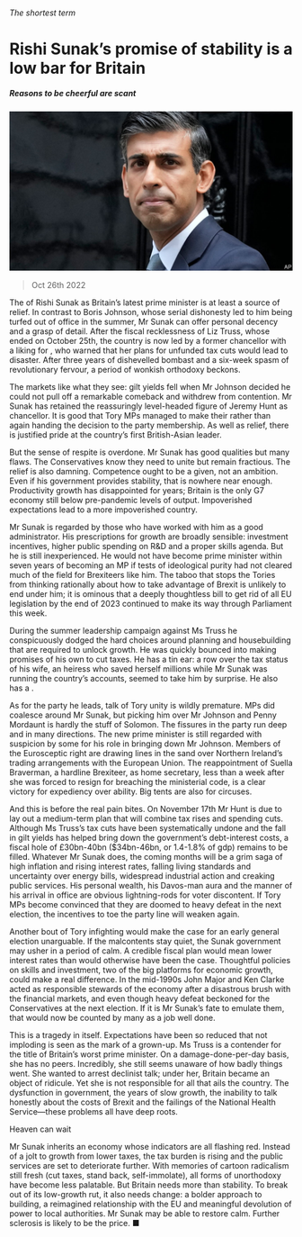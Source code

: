 ###### The shortest term

# Rishi Sunak’s promise of stability is a low bar for Britain 

##### Reasons to be cheerful are scant 

![image](images/20221029_CVP001.jpg) 

> Oct 26th 2022 

The  of Rishi Sunak as Britain’s latest prime minister is at least a source of relief. In contrast to Boris Johnson, whose serial dishonesty led to him being turfed out of office in the summer, Mr Sunak can offer personal decency and a grasp of detail. After the fiscal recklessness of Liz Truss, whose  ended on October 25th, the country is now led by a former chancellor with a liking for , who warned that her plans for unfunded tax cuts would lead to disaster. After three years of dishevelled bombast and a six-week spasm of revolutionary fervour, a period of wonkish orthodoxy beckons.

The markets like what they see: gilt yields fell when Mr Johnson decided he could not pull off a remarkable comeback and withdrew from contention. Mr Sunak has retained the reassuringly level-headed figure of Jeremy Hunt as chancellor. It is good that Tory MPs managed to make their  rather than again handing the decision to the party membership. As well as relief, there is justified pride at the country’s first British-Asian leader. 

But the sense of respite is overdone. Mr Sunak has good qualities but many flaws. The Conservatives know they need to unite but remain fractious. The relief is also damning. Competence ought to be a given, not an ambition. Even if his government provides stability, that is nowhere near enough. Productivity growth has disappointed for years; Britain is the only G7 economy still below pre-pandemic levels of output. Impoverished expectations lead to a more impoverished country.

Mr Sunak is regarded by those who have worked with him as a good administrator. His prescriptions for growth are broadly sensible: investment incentives, higher public spending on R&amp;D and a proper skills agenda. But he is still inexperienced. He would not have become prime minister within seven years of becoming an MP if tests of ideological purity had not cleared much of the field for Brexiteers like him. The taboo that stops the Tories from thinking rationally about how to take advantage of Brexit is unlikely to end under him; it is ominous that a deeply thoughtless bill to get rid of all EU legislation by the end of 2023 continued to make its way through Parliament this week. 

During the summer leadership campaign against Ms Truss he conspicuously dodged the hard choices around planning and housebuilding that are required to unlock growth. He was quickly bounced into making promises of his own to cut taxes. He has a tin ear: a row over the tax status of his wife, an heiress who saved herself millions while Mr Sunak was running the country’s accounts, seemed to take him by surprise. He also has a . 

As for the party he leads, talk of Tory unity is wildly premature. MPs did coalesce around Mr Sunak, but picking him over Mr Johnson and Penny Mordaunt is hardly the stuff of Solomon. The fissures in the party run deep and in many directions. The new prime minister is still regarded with suspicion by some for his role in bringing down Mr Johnson. Members of the Eurosceptic right are drawing lines in the sand over Northern Ireland’s trading arrangements with the European Union. The reappointment of Suella Braverman, a hardline Brexiteer, as home secretary, less than a week after she was forced to resign for breaching the ministerial code, is a clear victory for expediency over ability. Big tents are also for circuses. 

And this is before the real pain bites. On November 17th Mr Hunt is due to lay out a medium-term plan that will combine tax rises and spending cuts. Although Ms Truss’s tax cuts have been systematically undone and the fall in gilt yields has helped bring down the government’s debt-interest costs, a fiscal hole of £30bn-40bn ($34bn-46bn, or 1.4-1.8% of gdp) remains to be filled. Whatever Mr Sunak does, the coming months will be a grim saga of high inflation and rising interest rates, falling living standards and uncertainty over energy bills, widespread industrial action and creaking public services. His personal wealth, his Davos-man aura and the manner of his arrival in office are obvious lightning-rods for voter discontent. If Tory MPs become convinced that they are doomed to heavy defeat in the next election, the incentives to toe the party line will weaken again. 

Another bout of Tory infighting would make the case for an early general election unarguable. If the malcontents stay quiet, the Sunak government may usher in a period of calm. A credible fiscal plan would mean lower interest rates than would otherwise have been the case. Thoughtful policies on skills and investment, two of the big platforms for economic growth, could make a real difference. In the mid-1990s John Major and Ken Clarke acted as responsible stewards of the economy after a disastrous brush with the financial markets, and even though heavy defeat beckoned for the Conservatives at the next election. If it is Mr Sunak’s fate to emulate them, that would now be counted by many as a job well done. 

This is a tragedy in itself. Expectations have been so reduced that not imploding is seen as the mark of a grown-up. Ms Truss is a contender for the title of Britain’s worst prime minister. On a damage-done-per-day basis, she has no peers. Incredibly, she still seems unaware of how badly things went. She wanted to arrest declinist talk; under her, Britain became an object of ridicule. Yet she is not responsible for all that ails the country. The dysfunction in government, the years of slow growth, the inability to talk honestly about the costs of Brexit and the failings of the National Health Service—these problems all have deep roots. 

Heaven can wait

Mr Sunak inherits an economy whose indicators are all flashing red. Instead of a jolt to growth from lower taxes, the tax burden is rising and the public services are set to deteriorate further. With memories of cartoon radicalism still fresh (cut taxes, stand back, self-immolate), all forms of unorthodoxy have become less palatable. But Britain needs more than stability. To break out of its low-growth rut, it also needs change: a bolder approach to building, a reimagined relationship with the EU and meaningful devolution of power to local authorities. Mr Sunak may be able to restore calm. Further sclerosis is likely to be the price. ■


